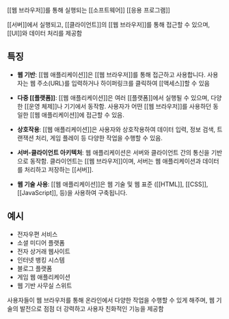 [[웹 브라우저]]를 통해 실행되는 [[소프트웨어]] [[응용 프로그램]]

[[서버]]에서 실행되고, [[클라이언트]]의 [[웹 브라우저]]를 통해 접근할 수 있으며, [[UI]]와 데이터 처리를 제공함

## 특징

- **웹 기반**: [[웹 애플리케이션]]은 [[웹 브라우저]]를 통해 접근하고 사용합니다. 사용자는 웹 주소(URL)를 입력하거나 하이퍼링크를 클릭하여 [[액세스]]할 수 있음
    
- **다중 [[플랫폼]]**: [[웹 애플리케이션]]은 여러 [[플랫폼]]에서 실행될 수 있으며, 다양한 [[운영 체제]]나 기기에서 동작함. 사용자가 어떤 [[웹 브라우저]]를 사용하던 동일한 [[웹 애플리케이션]]에 접근할 수 있음.
    
- **상호작용**: [[웹 애플리케이션]]은 사용자와 상호작용하여 데이터 입력, 정보 검색, 트랜잭션 처리, 게임 플레이 등 다양한 작업을 수행할 수 있음.
    
- **서버-클라이언트 아키텍처**: 웹 애플리케이션은 서버와 클라이언트 간의 통신을 기반으로 동작함. 클라이언트는 [[웹 브라우저]]이며, 서버는 웹 애플리케이션과 데이터를 처리하고 저장하는 [[서버]].
    
- **웹 기술 사용**: [[웹 애플리케이션]]은 웹 기술 및 웹 표준 ([[HTML]], [[CSS]], [[JavaScript]], 등)을 사용하여 구축됩니다.
  
## 예시

- 전자우편 서비스
- 소셜 미디어 플랫폼
- 전자 상거래 웹사이트
- 인터넷 뱅킹 시스템
- 블로그 플랫폼
- 게임 웹 애플리케이션
- 웹 기반 사무실 스위트

사용자들이 웹 브라우저를 통해 온라인에서 다양한 작업을 수행할 수 있게 해주며, 웹 기술의 발전으로 점점 더 강력하고 사용자 친화적인 기능을 제공함




